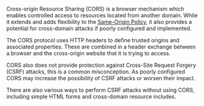 Cross-origin Resource Sharing (CORS) is a browser mechanism which enables controlled access to resources located from another domain. While it extends and adds flexibility to the [Same-Origin Policy](obsidian://open?vault=security-notes&file=Offensive%20Security%2FWeb%20Application%20Security%2FClient-side%20Vulnerabilities%2FCross-Origin%20Resource%20Sharing%20(CORS)%2FSame-origin%20Policy), it also provides a potential for cross-domain attacks if poorly configured and implemented.

The CORS protocol uses HTTP headers to define trusted origins and associated properties. These are combined in a header exchange between a browser and the cross-origin website that it is trying to access.

<!-- @TODO: Link CSRF from Client-side vulnerabilities -->
CORS also does not provide protection against Cross-Site Request Forgery (CSRF) attacks, this is a common misconception. As poorly configured CORS may increase the possibility of CSRF attacks or worsen their impact.

There are also various ways to perform CSRF attacks without using CORS, including simple HTML forms and cross-domain resource includes.